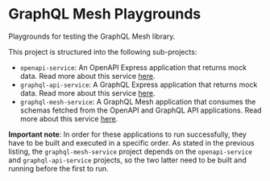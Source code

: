 # GraphQL Mesh Playgrounds

Playgrounds for testing the GraphQL Mesh library.

This project is structured into the following sub-projects:

- `openapi-service`: An OpenAPI Express application that returns mock data. Read more about this service [here](openapi-service/README.md).
- `graphql-api-service`: A GraphQL Express application that returns mock data. Read more about this service [here](graphql-api-service/README.md).
- `graphql-mesh-service`: A GraphQL Mesh application that consumes the schemas fetched from the OpenAPI and GraphQL API applications. Read more about this service [here](graphql-mesh-service/README.md).

**Important note**: In order for these applications to run successfully, they have to be built and executed in a specific order. As stated in the previous listing, the `graphql-mesh-service` project depends on the `openapi-service` and `graphql-api-service` projects, so the two latter need to be built and running before the first to run.
